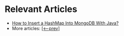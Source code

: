 # Relevant Articles
- [How to Insert a HashMap Into MongoDB With Java?](https://www.baeldung.com/java-mongodb-insert-hashmap)
- More articles: [[<--prev]](../spring-boot-persistence-mongodb-2)

